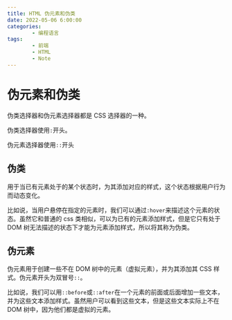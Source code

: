 ```yaml
---
title: HTML 伪元素和伪类
date: 2022-05-06 6:00:00
categories:
        - 编程语言
tags:
        - 前端
        - HTML
        - Note
---
```


# 伪元素和伪类

伪类选择器和伪元素选择器都是 CSS 选择器的一种。

伪类选择器使用`:`开头。

伪元素选择器使用`::`开头

## 伪类

用于当已有元素处于的某个状态时，为其添加对应的样式，这个状态根据用户行为而动态变化。

比如说，当用户悬停在指定的元素时，我们可以通过`:hover`来描述这个元素的状态。虽然它和普通的 css 类相似，可以为已有的元素添加样式，但是它只有处于 DOM 树无法描述的状态下才能为元素添加样式，所以将其称为伪类。

## 伪元素

伪元素用于创建一些不在 DOM 树中的元素（虚拟元素），并为其添加其 CSS 样式。伪元素开头为双冒号`::`。

比如说，我们可以用`::before`或`::after`在一个元素的前面或后面增加一些文本，并为这些文本添加样式。虽然用户可以看到这些文本，但是这些文本实际上不在 DOM 树中，因为他们都是虚拟的元素。

##
